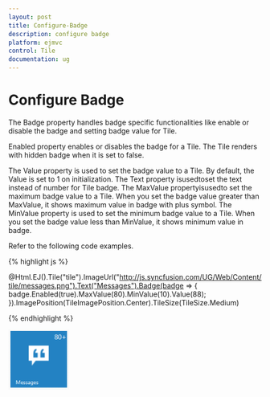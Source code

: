 ```yaml
---
layout: post
title: Configure-Badge
description: configure badge
platform: ejmvc
control: Tile
documentation: ug
---
```


# Configure Badge

The Badge property handles badge specific functionalities like enable or disable the badge and setting badge value for Tile.

Enabled property enables or disables the badge for a Tile. The Tile renders with hidden badge when it is set to false.

The Value property is used to set the badge value to a Tile. By default, the Value is set to 1 on initialization. The Text property isusedtoset the text instead of number for Tile badge. The MaxValue propertyisusedto set the maximum badge value to a Tile. When you set the badge value greater than MaxValue, it shows maximum value in badge with plus symbol. The MinValue property is used to set the minimum badge value to a Tile. When you set the badge value less than MinValue, it shows minimum value in badge.

Refer to the following code examples.


{% highlight js %}

@Html.EJ().Tile("tile").ImageUrl("http://js.syncfusion.com/UG/Web/Content/tile/messages.png").Text("Messages").Badge(badge => { badge.Enabled(true).MaxValue(80).MinValue(10).Value(88); }).ImagePosition(TileImagePosition.Center).TileSize(TileSize.Medium)

{% endhighlight %}



![](Configure-Badge_images/Configure-Badge_img1.png)



